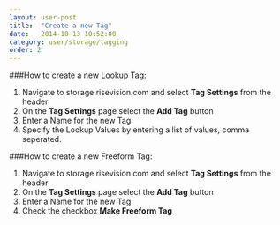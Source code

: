 ```yaml
---
layout: user-post
title:  "Create a new Tag"
date:   2014-10-13 10:52:00
category: user/storage/tagging
order: 2
---
```


 
###How to create a new Lookup Tag:

1. Navigate to storage.risevision.com and select **Tag Settings** from the header
2. On the **Tag Settings** page select the **Add Tag** button
3. Enter a Name for the new Tag
4. Specify the Lookup Values by entering a list of values, comma seperated. 

###How to create a new Freeform Tag:

1. Navigate to storage.risevision.com and select **Tag Settings** from the header
2. On the **Tag Settings** page select the **Add Tag** button
3. Enter a Name for the new Tag
4. Check the checkbox **Make Freeform Tag**